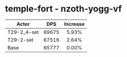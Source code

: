 # temple-fort - nzoth-yogg-vf
| Actor | DPS | Increase |
|---|:---:|:---:|
|T29-2_4-set|69675|5.93%|
|T29-2-set|67516|2.64%|
|Base|65777|0.00%|
